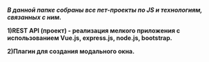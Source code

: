 ***В данной папке собраны все пет-проекты по JS и технологиям, связанных с ним.***

**1)REST API (проект) - реализация мелкого приложения с использованием Vue.js, express.js, node.js, bootstrap.**

**2)Плагин для создания модального окна.**
